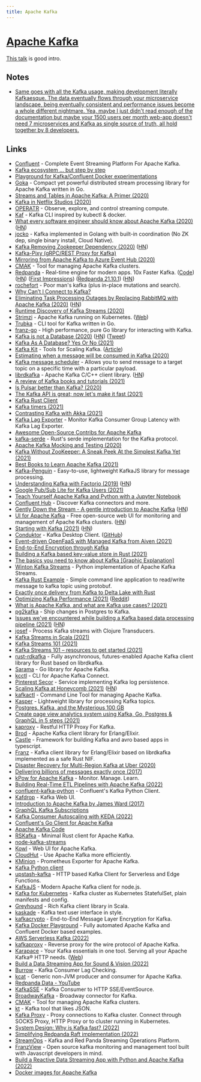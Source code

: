 ```yaml
---
title: Apache Kafka
---
```


# [Apache Kafka](https://kafka.apache.org/)

[This talk](https://www.youtube.com/watch?v=UEg40Te8pnE) is good intro.

## Notes

- [Same goes with all the Kafka usage, making development literally Kafkaesque. The data eventually flows through your microservice landscape, being eventually consistent and performance issues become a whole different nightmare. Yea, maybe I just didn't read enough of the documentation but maybe your 1500 users per month web-app doesn't need 7 microservices and Kafka as single source of truth, all hold together by 8 developers.](https://news.ycombinator.com/item?id=27092326)

## Links

- [Confluent](https://www.confluent.io/) - Complete Event Streaming Platform For Apache Kafka.
- [Kafka ecosystem ... but step by step](https://github.com/framiere/a-kafka-story)
- [Playground for Kafka/Confluent Docker experimentations](https://github.com/vdesabou/kafka-docker-playground)
- [Goka](https://github.com/lovoo/goka) - Compact yet powerful distributed stream processing library for Apache Kafka written in Go.
- [Streams and Tables in Apache Kafka: A Primer (2020)](https://www.confluent.io/blog/kafka-streams-tables-part-1-event-streaming/)
- [Kafka in Netflix Studios (2020)](https://www.confluent.io/blog/how-kafka-is-used-by-netflix/)
- [OPERATR](https://operatr.io/) - Observe, explore, and control streaming compute.
- [Kaf](https://github.com/birdayz/kaf) - Kafka CLI inspired by kubectl & docker.
- [What every software engineer should know about Apache Kafka (2020)](https://www.michael-noll.com/blog/2020/01/16/what-every-software-engineer-should-know-about-apache-kafka-fundamentals/) ([HN](https://news.ycombinator.com/item?id=23206566))
- [jocko](https://github.com/travisjeffery/jocko) - Kafka implemented in Golang with built-in coordination (No ZK dep, single binary install, Cloud Native).
- [Kafka Removing Zookeeper Dependency (2020)](https://www.confluent.io/blog/removing-zookeeper-dependency-in-kafka/) ([HN](https://news.ycombinator.com/item?id=23207377))
- [Kafka-Pixy (gRPC/REST Proxy for Kafka)](https://github.com/mailgun/kafka-pixy)
- [Mirroring from Apache Kafka to Azure Event Hub (2020)](https://strimzi.io/blog/2020/05/14/mirror-kafka-eventhub/)
- [CMAK](https://github.com/yahoo/CMAK) - Tool for managing Apache Kafka clusters.
- [Redpanda](https://vectorized.io/) - Real-time engine for modern apps. 10x Faster Kafka. ([Code](https://github.com/vectorizedio/redpanda)) ([HN](https://news.ycombinator.com/item?id=25075739)) ([First Impressions](https://shahirdaya.medium.com/first-impressions-of-redpanda-6dd0d860ecfd)) ([Redpanda 21.10.1](https://jepsen.io/analyses/redpanda-21.10.1)) ([HN](https://news.ycombinator.com/item?id=31205211))
- [rochefort](https://github.com/jackdoe/rochefort) - Poor man's kafka (plus in-place mutations and search).
- [Why Can’t I Connect to Kafka?](https://www.confluent.io/blog/kafka-client-cannot-connect-to-broker-on-aws-on-docker-etc/)
- [Eliminating Task Processing Outages by Replacing RabbitMQ with Apache Kafka (2020)](https://doordash.engineering/2020/09/03/eliminating-task-processing-outages-with-kafka/) ([HN](https://news.ycombinator.com/item?id=24699534))
- [Runtime Discovery of Kafka Streams (2020)](https://www.youtube.com/watch?v=685MVJX9r5M)
- [Strimzi](https://github.com/strimzi/strimzi-kafka-operator) - Apache Kafka running on Kubernetes. ([Web](https://strimzi.io/))
- [Trubka](https://github.com/xitonix/trubka) - CLI tool for Kafka written in Go.
- [franz-go](https://github.com/twmb/franz-go) - High performance, pure Go library for interacting with Kafka.
- [Kafka is not a Database (2020)](https://materialize.com/kafka-is-not-a-database/) ([HN](https://news.ycombinator.com/item?id=25346851)) ([Tweet](https://twitter.com/martinkl/status/1336336852890963977))
- [Kafka As A Database? Yes Or No (2021)](https://davidxiang.com/2021/01/10/kafka-as-a-database/)
- [Kafka Kit](https://github.com/DataDog/kafka-kit) - Tools for Scaling Kafka. ([Article](https://www.datadoghq.com/blog/engineering/introducing-kafka-kit-tools-for-scaling-kafka/))
- [Estimating when a message will be consumed in Kafka (2020)](https://techblog.cdiscount.com/estimating-when-a-message-will-be-consumed-in-kafka/)
- [Kafka message scheduler](https://github.com/etf1/kafka-message-scheduler) - Allows you to send message to a target topic on a specific time with a particular payload.
- [librdkafka](https://github.com/edenhill/librdkafka) - Apache Kafka C/C++ client library. ([HN](https://news.ycombinator.com/item?id=30787254))
- [A review of Kafka books and tutorials (2021)](https://stambros.medium.com/the-ultimate-knowledge-trove-2bed285dc23e)
- [Is Pulsar better than Kafka? (2020)](https://www.kai-waehner.de/blog/2020/06/09/apache-kafka-versus-apache-pulsar-event-streaming-comparison-features-myths-explored/)
- [The Kafka API is great; now let's make it fast (2021)](https://vectorized.io/blog/fast-and-safe/)
- [Kafka Rust Client](https://github.com/kafka-rust/kafka-rust)
- [Kafka timers (2021)](https://wgtwo.com/blog/kafka-timers)
- [Contrasting Kafka with Akka (2021)](https://medium.com/swlh/contrasting-kafka-with-akka-ab445eed2165)
- [Kafka Lag Exporter](https://github.com/lightbend/kafka-lag-exporter) - Monitor Kafka Consumer Group Latency with Kafka Lag Exporter.
- [Awesome Open-Source Contribs for Apache Kafka](https://github.com/streamthoughts/awesome-opensource-contribs-kafka)
- [kafka-serde](https://github.com/DataDog/kafka-serde) - Rust's serde implementation for the Kafka protocol.
- [Apache Kafka Mocking and Testing (2020)](https://microcks.io/blog/apache-kafka-mocking-testing/)
- [Kafka Without ZooKeeper: A Sneak Peek At the Simplest Kafka Yet (2021)](https://www.confluent.io/blog/kafka-without-zookeeper-a-sneak-peek/)
- [Best Books to Learn Apache Kafka (2021)](https://1900jwatson.medium.com/the-best-books-to-learn-apache-kafka-b808f9be43d9)
- [Kafka-Penguin](https://github.com/oslabs-beta/kafka-penguin) - Easy-to-use, lightweight KafkaJS library for message processing.
- [Understanding Kafka with Factorio (2019)](https://ruurtjan.medium.com/understanding-kafka-with-factorio-74e8fc9bf181) ([HN](https://news.ycombinator.com/item?id=29304414))
- [Google Pub/Sub Lite for Kafka Users (2021)](https://medium.com/google-cloud/google-pub-sub-lite-for-kafka-users-dec8a7cfc5e5)
- [Teach Yourself Apache Kafka and Python with a Jupyter Notebook](https://aiven.io/blog/teach-yourself-apache-kafka-and-python-with-a-jupyter-notebook)
- [Confluent Hub](https://www.confluent.io/hub/) - Discover Kafka connectors and more.
- [Gently Down the Stream - A gentle introduction to Apache Kafka](https://www.gentlydownthe.stream/) ([HN](https://news.ycombinator.com/item?id=27541339))
- [UI for Apache Kafka](https://github.com/provectus/kafka-ui) - Free open-source web UI for monitoring and management of Apache Kafka clusters. ([HN](https://news.ycombinator.com/item?id=28718066))
- [Starting with Kafka (2021)](https://blog.tinybird.co/2021/06/25/starting-with-kafka/) ([HN](https://news.ycombinator.com/item?id=27629553))
- [Conduktor](https://www.conduktor.io/) - Kafka Desktop Client. ([GitHub](https://github.com/conduktor))
- [Event-driven OpenFaaS with Managed Kafka from Aiven (2021)](https://www.openfaas.com/blog/openfaas-kafka-aiven/)
- [End-to-End Encryption through Kafka](https://github.com/ockam-network/ockam/tree/develop/documentation/use-cases/end-to-end-encryption-through-kafka)
- [Building a Kafka based key-value store in Rust (2021)](https://blog.whn.se/posts/building-a-kafka-backed-key-value-store-in-rust-part-1-the-design)
- [The basics you need to know about Kafka [Graphic Explanation]](https://www.pankajtanwar.in/blog/the-basics-you-need-to-know-about-kafka-graphic-explanation-ahead)
- [Winton Kafka Streams](https://github.com/wintoncode/winton-kafka-streams) - Python implementation of Apache Kafka Streams.
- [Kafka Rust Example](https://github.com/ansrivas/kafka-rust-example) - Simple command line application to read/write message to kafka topic using protobuf.
- [Exactly once delivery from Kafka to Delta Lake with Rust](https://github.com/delta-io/kafka-delta-ingest)
- [Optimizing Kafka Performance (2021)](https://granulate.io/optimizing-kafka-performance/) ([Reddit](https://www.reddit.com/r/scala/comments/pr45zg/optimizing_kafka_performance/))
- [What is Apache Kafka, and what are Kafka use cases? (2021)](https://scalac.io/blog/what-is-apache-kafka-and-what-are-kafka-use-cases/)
- [pg2kafka](https://github.com/blendle/pg2kafka) - Ship changes in Postgres to Kafka.
- [Issues we've encountered while building a Kafka based data processing pipeline (2021)](https://sixfold.medium.com/bringing-kafka-based-architecture-to-the-next-level-using-simple-postgresql-tables-415f1ff6076d) ([HN](https://news.ycombinator.com/item?id=28903614))
- [josef](https://github.com/joshrotenberg/josef) - Process Kafka streams with Clojure Transducers.
- [Kafka Streams in Scala (2021)](https://www.youtube.com/watch?v=MYTFPTtOoLs)
- [Kafka Streams 101 (2021)](https://blog.rockthejvm.com/kafka-streams/)
- [Kafka Streams 101 – resources to get started (2021)](https://forum.confluent.io/t/kafka-streams-101-resources-to-get-started/3283)
- [rust-rdkafka](https://github.com/fede1024/rust-rdkafka) - Fully asynchronous, futures-enabled Apache Kafka client library for Rust based on librdkafka.
- [Sarama](https://github.com/Shopify/sarama) - Go library for Apache Kafka.
- [kcctl](https://github.com/kcctl/kcctl) - CLI for Apache Kafka Connect.
- [Pinterest Secor](https://github.com/pinterest/secor) - Service implementing Kafka log persistence.
- [Scaling Kafka at Honeycomb (2021)](https://www.honeycomb.io/blog/scaling-kafka-observability-pipelines/) ([HN](https://news.ycombinator.com/item?id=29396319))
- [kafkactl](https://github.com/deviceinsight/kafkactl) - Command Line Tool for managing Apache Kafka.
- [Kasper](https://github.com/nmaquet/kasper) - Lightweight library for processing Kafka topics.
- [Postgres, Kafka, and the Mysterious 100 GB](https://www.mattritter.me/?p=398)
- [Create page view analytics system using Kafka, Go, Postgres & GraphQL in 5 steps (2021)](https://lakhan.me/blog/create-page-view-analytics-system-using-kafka-go-postgres-graphql-in-5-steps)
- [kaproxy](https://github.com/bitleak/kaproxy) - Restful HTTP Proxy For Kafka.
- [Brod](https://github.com/kafka4beam/brod) - Apache Kafka client library for Erlang/Elixir.
- [Castle](https://github.com/ovotech/castle) - Framework for building Kafka and avro based apps in typescript.
- [Franz](https://github.com/scrogson/franz) - Kafka client library for Erlang/Elixir based on librdkafka implemented as a safe Rust NIF.
- [Disaster Recovery for Multi-Region Kafka at Uber (2020)](https://eng.uber.com/kafka/)
- [Delivering billions of messages exactly once (2017)](https://segment.com/blog/exactly-once-delivery/)
- [kPow for Apache Kafka](https://kpow.io/) - Monitor. Manage. Learn.
- [Building Real-Time ETL Pipelines with Apache Kafka (2022)](https://datacater.io/blog/2022-02-11/etl-pipeline-with-apache-kafka.html)
- [confluent-kafka-python](https://github.com/confluentinc/confluent-kafka-python) - Confluent's Kafka Python Client.
- [Kafdrop](https://github.com/obsidiandynamics/kafdrop) - Kafka Web UI.
- [Introduction to Apache Kafka by James Ward (2017)](https://www.youtube.com/watch?v=UEg40Te8pnE)
- [GraphQL Kafka Subscriptions](https://github.com/ancashoria/graphql-kafka-subscriptions)
- [Kafka Consumer Autoscaling with KEDA (2022)](https://zhimin-wen.medium.com/kafka-consumer-autoscaling-with-keda-41310f80a62a)
- [Confluent's Go Client for Apache Kafka](https://github.com/confluentinc/confluent-kafka-go)
- [Apache Kafka Code](https://github.com/apache/kafka)
- [RSKafka](https://github.com/influxdata/rskafka) - Minimal Rust client for Apache Kafka.
- [node-kafka-streams](https://github.com/nodefluent/kafka-streams)
- [Kowl](https://github.com/cloudhut/kowl) - Web UI for Apache Kafka.
- [CloudHut](https://cloudhut.dev/) - Use Apache Kafka more efficiently.
- [KMinion](https://github.com/cloudhut/kminion) - Prometheus Exporter for Apache Kafka.
- [Kafka Python client](https://github.com/dpkp/kafka-python)
- [upstash-kafka](https://github.com/upstash/upstash-kafka) - HTTP based Kafka Client for Serverless and Edge Functions.
- [KafkaJS](https://github.com/tulios/kafkajs) - Modern Apache Kafka client for node.js.
- [Kafka for Kubernetes](https://github.com/Yolean/kubernetes-kafka) - Kafka cluster as Kubernetes StatefulSet, plain manifests and config.
- [Greyhound](https://github.com/wix/greyhound) - Rich Kafka client library in Scala.
- [kaskade](https://github.com/sauljabin/kaskade) - Kafka text user interface in style.
- [kafkacrypto](https://github.com/tmcqueen-materials/kafkacrypto) - End-to-End Message Layer Encryption for Kafka.
- [Kafka Docker Playground](https://github.com/vdesabou/kafka-docker-playground) - Fully automated Apache Kafka and Confluent Docker based examples.
- [AWS Serverless Kafka (2022)](https://aws.amazon.com/blogs/aws/amazon-msk-serverless-now-generally-available-no-more-capacity-planning-for-your-managed-kafka-clusters/)
- [kafkaproxy](https://github.com/dajudge/kafkaproxy) - Reverse proxy for the wire protocol of Apache Kafka.
- [Karapace](https://github.com/aiven/karapace) - Your Kafka essentials in one tool. Serving all your Apache Kafka® HTTP needs. ([Web](https://karapace.io/))
- [Build a Data Streaming App for Sound & Vision (2022)](https://www.youtube.com/watch?v=P-9svLRyaSw)
- [Burrow](https://github.com/linkedin/Burrow) - Kafka Consumer Lag Checking.
- [kcat](https://github.com/edenhill/kcat) - Generic non-JVM producer and consumer for Apache Kafka.
- [Redpanda Data - YouTube](https://www.youtube.com/c/RedpandaData/videos)
- [KafkaSSE](https://github.com/wikimedia/KafkaSSE) - Kafka Consumer to HTTP SSE/EventSource.
- [BroadwayKafka](https://github.com/dashbitco/broadway_kafka) - Broadway connector for Kafka.
- [CMAK](https://github.com/yahoo/CMAK) - Tool for managing Apache Kafka clusters.
- [kt](https://github.com/fgeller/kt) - Kafka tool that likes JSON.
- [Kafka Proxy](https://github.com/grepplabs/kafka-proxy) - Proxy connections to Kafka cluster. Connect through SOCKS Proxy, HTTP Proxy or to cluster running in Kubernetes.
- [System Design: Why is Kafka fast? (2022)](https://www.youtube.com/watch?v=UNUz1-msbOM)
- [Simplifying Redpanda Raft implementation (2022)](https://redpanda.com/blog/simplifying-raft-replication-in-redpanda)
- [StreamOps](https://github.com/io-streamops/streamops) - Kafka and Red Panda Streaming Operations Platform.
- [FranzView](https://github.com/oslabs-beta/franz) - Open source kafka monitoring and management tool built with Javascript developers in mind.
- [Build a Reactive Data Streaming App with Python and Apache Kafka (2022)](https://www.youtube.com/watch?v=jItIQ-UvFI4)
- [Docker images for Apache Kafka](https://github.com/confluentinc/kafka-images)
